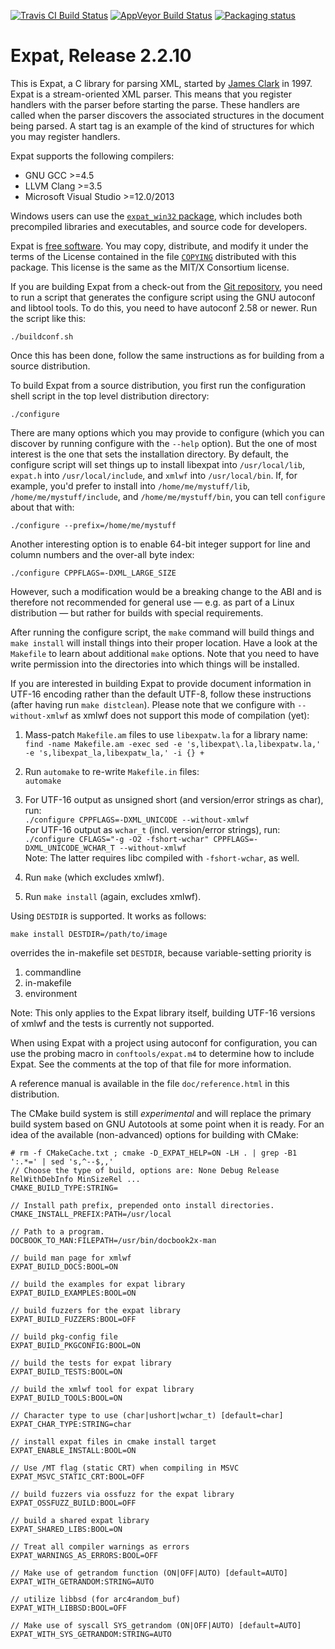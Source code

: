 [![Travis CI Build Status](https://travis-ci.org/libexpat/libexpat.svg?branch=master)](https://travis-ci.org/libexpat/libexpat)
[![AppVeyor Build Status](https://ci.appveyor.com/api/projects/status/github/libexpat/libexpat?svg=true)](https://ci.appveyor.com/project/libexpat/libexpat)
[![Packaging status](https://repology.org/badge/tiny-repos/expat.svg)](https://repology.org/metapackage/expat/versions)


# Expat, Release 2.2.10

This is Expat, a C library for parsing XML, started by
[James Clark](https://en.wikipedia.org/wiki/James_Clark_(programmer)) in 1997.
Expat is a stream-oriented XML parser.  This means that you register
handlers with the parser before starting the parse.  These handlers
are called when the parser discovers the associated structures in the
document being parsed.  A start tag is an example of the kind of
structures for which you may register handlers.

Expat supports the following compilers:
- GNU GCC >=4.5
- LLVM Clang >=3.5
- Microsoft Visual Studio >=12.0/2013

Windows users can use the
[`expat_win32` package](https://sourceforge.net/projects/expat/files/expat_win32/),
which includes both precompiled libraries and executables, and source code for
developers.

Expat is [free software](https://www.gnu.org/philosophy/free-sw.en.html).
You may copy, distribute, and modify it under the terms of the License
contained in the file
[`COPYING`](https://github.com/libexpat/libexpat/blob/master/expat/COPYING)
distributed with this package.
This license is the same as the MIT/X Consortium license.

If you are building Expat from a check-out from the
[Git repository](https://github.com/libexpat/libexpat/),
you need to run a script that generates the configure script using the
GNU autoconf and libtool tools.  To do this, you need to have
autoconf 2.58 or newer. Run the script like this:

```console
./buildconf.sh
```

Once this has been done, follow the same instructions as for building
from a source distribution.

To build Expat from a source distribution, you first run the
configuration shell script in the top level distribution directory:

```console
./configure
```

There are many options which you may provide to configure (which you
can discover by running configure with the `--help` option).  But the
one of most interest is the one that sets the installation directory.
By default, the configure script will set things up to install
libexpat into `/usr/local/lib`, `expat.h` into `/usr/local/include`, and
`xmlwf` into `/usr/local/bin`.  If, for example, you'd prefer to install
into `/home/me/mystuff/lib`, `/home/me/mystuff/include`, and
`/home/me/mystuff/bin`, you can tell `configure` about that with:

```console
./configure --prefix=/home/me/mystuff
```

Another interesting option is to enable 64-bit integer support for
line and column numbers and the over-all byte index:

```console
./configure CPPFLAGS=-DXML_LARGE_SIZE
```

However, such a modification would be a breaking change to the ABI
and is therefore not recommended for general use &mdash; e.g. as part of
a Linux distribution &mdash; but rather for builds with special requirements.

After running the configure script, the `make` command will build
things and `make install` will install things into their proper
location.  Have a look at the `Makefile` to learn about additional
`make` options.  Note that you need to have write permission into
the directories into which things will be installed.

If you are interested in building Expat to provide document
information in UTF-16 encoding rather than the default UTF-8, follow
these instructions (after having run `make distclean`).
Please note that we configure with `--without-xmlwf` as xmlwf does not
support this mode of compilation (yet):

1. Mass-patch `Makefile.am` files to use `libexpatw.la` for a library name:
   <br/>
   `find -name Makefile.am -exec sed
       -e 's,libexpat\.la,libexpatw.la,'
       -e 's,libexpat_la,libexpatw_la,'
       -i {} +`

1. Run `automake` to re-write `Makefile.in` files:<br/>
   `automake`

1. For UTF-16 output as unsigned short (and version/error strings as char),
   run:<br/>
   `./configure CPPFLAGS=-DXML_UNICODE --without-xmlwf`<br/>
   For UTF-16 output as `wchar_t` (incl. version/error strings), run:<br/>
   `./configure CFLAGS="-g -O2 -fshort-wchar" CPPFLAGS=-DXML_UNICODE_WCHAR_T
       --without-xmlwf`
   <br/>Note: The latter requires libc compiled with `-fshort-wchar`, as well.

1. Run `make` (which excludes xmlwf).

1. Run `make install` (again, excludes xmlwf).

Using `DESTDIR` is supported.  It works as follows:

```console
make install DESTDIR=/path/to/image
```

overrides the in-makefile set `DESTDIR`, because variable-setting priority is

1. commandline
1. in-makefile
1. environment

Note: This only applies to the Expat library itself, building UTF-16 versions
of xmlwf and the tests is currently not supported.

When using Expat with a project using autoconf for configuration, you
can use the probing macro in `conftools/expat.m4` to determine how to
include Expat.  See the comments at the top of that file for more
information.

A reference manual is available in the file `doc/reference.html` in this
distribution.


The CMake build system is still *experimental* and will replace the primary
build system based on GNU Autotools at some point when it is ready.
For an idea of the available (non-advanced) options for building with CMake:

```console
# rm -f CMakeCache.txt ; cmake -D_EXPAT_HELP=ON -LH . | grep -B1 ':.*=' | sed 's,^--$,,'
// Choose the type of build, options are: None Debug Release RelWithDebInfo MinSizeRel ...
CMAKE_BUILD_TYPE:STRING=

// Install path prefix, prepended onto install directories.
CMAKE_INSTALL_PREFIX:PATH=/usr/local

// Path to a program.
DOCBOOK_TO_MAN:FILEPATH=/usr/bin/docbook2x-man

// build man page for xmlwf
EXPAT_BUILD_DOCS:BOOL=ON

// build the examples for expat library
EXPAT_BUILD_EXAMPLES:BOOL=ON

// build fuzzers for the expat library
EXPAT_BUILD_FUZZERS:BOOL=OFF

// build pkg-config file
EXPAT_BUILD_PKGCONFIG:BOOL=ON

// build the tests for expat library
EXPAT_BUILD_TESTS:BOOL=ON

// build the xmlwf tool for expat library
EXPAT_BUILD_TOOLS:BOOL=ON

// Character type to use (char|ushort|wchar_t) [default=char]
EXPAT_CHAR_TYPE:STRING=char

// install expat files in cmake install target
EXPAT_ENABLE_INSTALL:BOOL=ON

// Use /MT flag (static CRT) when compiling in MSVC
EXPAT_MSVC_STATIC_CRT:BOOL=OFF

// build fuzzers via ossfuzz for the expat library
EXPAT_OSSFUZZ_BUILD:BOOL=OFF

// build a shared expat library
EXPAT_SHARED_LIBS:BOOL=ON

// Treat all compiler warnings as errors
EXPAT_WARNINGS_AS_ERRORS:BOOL=OFF

// Make use of getrandom function (ON|OFF|AUTO) [default=AUTO]
EXPAT_WITH_GETRANDOM:STRING=AUTO

// utilize libbsd (for arc4random_buf)
EXPAT_WITH_LIBBSD:BOOL=OFF

// Make use of syscall SYS_getrandom (ON|OFF|AUTO) [default=AUTO]
EXPAT_WITH_SYS_GETRANDOM:STRING=AUTO
```
